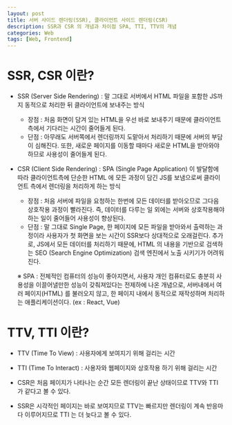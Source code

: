 ```yaml
---
layout: post
title: 서버 사이드 렌더링(SSR), 클라이언트 사이드 렌더링(CSR)
description: SSR과 CSR 의 개념과 차이점 SPA, TTI, TTV의 개념
categories: Web
tags: [Web, Frontend]
---
```


# SSR, CSR 이란?

-   SSR (Server Side Rendering) : 말 그대로 서버에서 HTML 파일을 포함한 JS까지 동적으로 처리한 뒤 클라이언트에 보내주는 방식

    -   장점 : 처음 화면이 담겨 있는 HTML을 우선 바로 보내주기 때문에 클라이언트 측에서 기다리는 시간이 줄어들게 된다.
    -   단점 : 아무래도 서버쪽에서 렌더링까지 도맡아서 처리하기 때문에 서버의 부담이 심해진다. 또한, 새로운 페이지를 이동할 때마다 새로운 HTML을 받아와야 하므로 사용성이 줄어들게 된다.

-   CSR (Client Side Rendering) : SPA (Single Page Application) 이 발달함에 따라 클라이언트측에 단순한 HTML 에 모든 과정이 담긴 JS를 보냄으로써 클라이언트 측에서 렌더링을 처리하게 하는 방식

    -   장점 : 처음 서버에 파일을 요청하는 한번에 모든 데이터를 받아오므로 그다음 상호작용 과정이 빨라진다. 즉, 데이터를 다루는 일 외에는 서버와 상호작용해야하는 일이 줄어들어 사용성이 향상된다.
    -   단점 : 말 그대로 Single Page, 한 페이지에 모든 파일을 받아와서 출력하는 과정이라 사용자가 첫 화면을 보는 시간이 SSR보다 상대적으로 오래걸린다. 추가로, JS에서 모든 데이터를 처리하기 때문에, HTML 의 내용을 기반으로 검색하는 SEO (Search Engine Optimization) 검색 엔진에서 노출 시키기가 어려워진다.

    ※ SPA : 전체적인 컴퓨터의 성능이 좋아지면서, 사용자 개인 컴퓨터로도 충분히 사용성을 이끌어낼만한 성능이 갖춰져있다는 전제하에 나온 개념으로, 서버내에서 여러 페이지(HTML) 를 불러오지 않고, 한 페이지 내에서 동적으로 재작성하며 처리하는 애플리케이션이다. (ex : React, Vue)

# TTV, TTI 이란?

-   TTV (Time To View) : 사용자에게 보여지기 위해 걸리는 시간

-   TTI (Time To Interact) : 사용자와 웹페이지와 상호작용 하기 위해 걸리는 시간

-   CSR은 처음 페이지가 나타나는 순간 모든 렌더링이 끝난 상태이므로 TTV와 TTI 가 같다고 볼 수 있다.
-   SSR은 시각적인 페이지는 바로 보여지므로 TTV는 빠르지만 렌더링이 계속 반응마다 이루어지므로 TTI 는 더 늦다고 볼 수 있다.
